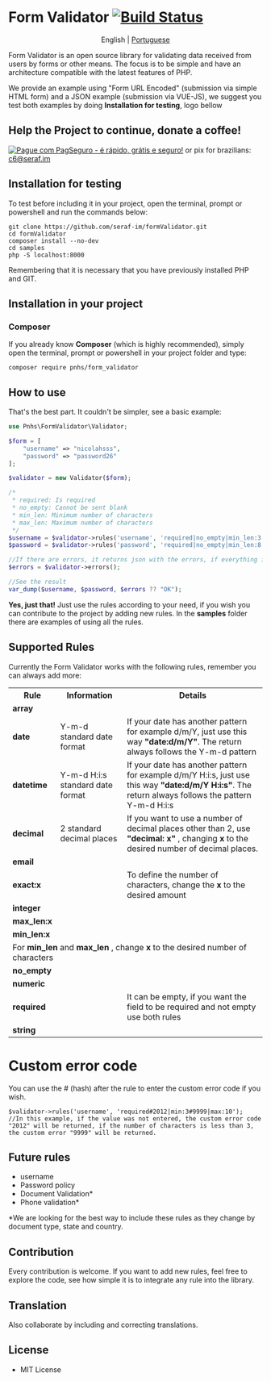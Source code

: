 # Form Validator [![Build Status](https://travis-ci.com/seraf-im/formValidator.svg?branch=master)](https://travis-ci.com/seraf-im/formValidator)

<p align = "center">
  <span> English </span> |
  <a href="https://github.com/seraf-im/formValidator/tree/master/lang/portuguese#readme"> Portuguese </a>
</p>

Form Validator is an open source library for validating data received from users by forms or other means. The focus is to be simple and have an architecture compatible with the latest features of PHP.

We provide an example using "Form URL Encoded" (submission via simple HTML form) and a JSON example (submission via VUE-JS), we suggest you test both examples by doing <b>Installation for testing</b>, logo bellow

## Help the Project to continue, donate a coffee!

[![Pague com PagSeguro - é rápido, grátis e seguro!](https://stc.pagseguro.uol.com.br/public/img/botoes/doacoes/209x48-doar-assina.gif)](https://pag.ae/7VUx6v4sL)
or pix for brazilians: c6@seraf.im

## Installation for testing

To test before including it in your project, open the terminal, prompt or powershell and run the commands below:

```
git clone https://github.com/seraf-im/formValidator.git
cd formValidator
composer install --no-dev
cd samples
php -S localhost:8000
```

Remembering that it is necessary that you have previously installed PHP and GIT.

## Installation in your project

### Composer

If you already know **Composer** (which is highly recommended), simply open the terminal, prompt or powershell in your project folder and type:

```
composer require pnhs/form_validator
```

## How to use

That's the best part. It couldn't be simpler, see a basic example:

```php
use Pnhs\FormValidator\Validator;

$form = [
    "username" => "nicolahsss",
    "password" => "password26"
];

$validator = new Validator($form);

/*
 * required: Is required
 * no_empty: Cannot be sent blank
 * min_len: Minimum number of characters
 * max_len: Maximum number of characters
 */
$username = $validator->rules('username', 'required|no_empty|min_len:3|max_len:10');
$password = $validator->rules('password', 'required|no_empty|min_len:8');

//If there are errors, it returns json with the errors, if everything is fine, it returns NULL
$errors = $validator->errors();

//See the result
var_dump($username, $password, $errors ?? "OK");
```

**Yes, just that!** Just use the rules according to your need, if you wish you can contribute to the project by adding new rules.
In the **samples** folder there are examples of using all the rules.

## Supported Rules

Currently the Form Validator works with the following rules, remember you can always add more:

<table>
  <tr>
    <th>Rule</th>
    <th>Information</th>
    <th>Details</th>
  </tr>
  <tr>
    <td><b>array</b></td>
    <td></td>
    <td></td>
  </tr>
  <tr>
    <td><b>date</b></td>
    <td>Y-m-d standard date format</td>
    <td>If your date has another pattern for example d/m/Y, just use this way <b>"date:d/m/Y"</b>. The return always follows the Y-m-d pattern</td>
  </tr>
    <tr>
    <td><b>datetime</b></td>
    <td>Y-m-d H:i:s standard date format</td>
    <td>If your date has another pattern for example d/m/Y H:i:s, just use this way <b>"date:d/m/Y H:i:s"</b>. The return always follows the pattern Y-m-d H:i:s</td>
  </tr>
  <tr>
    <td><b>decimal</b></td>
    <td>2 standard decimal places</td>
    <td>If you want to use a number of decimal places other than 2, use <b> "decimal: x" </b>, changing <b> x </b> to the desired number of decimal places.</td>
  </tr>
  <tr>
    <td><b>email</b></td>
    <td></td>
    <td></td>
  </tr>
  <tr>
    <td><b>exact:x</b></td>
    <td></td>
    <td>To define the number of characters, change the <b>x</b> to the desired amount</td>
  </tr>
  <tr>
    <td><b>integer</b></td>
    <td></td>
    <td></td>
  </tr>
  <tr>
    <td><b>max_len:x</b></td>
    <td></td>
    <td></td>
  </tr>
  <tr>
    <td><b>min_len:x</b></td>
    <td></td>
    <td></td>
  </tr>
  <tr>
    <td colspan="3">
      For <b> min_len </b> and <b> max_len </b>, change <b> x </b> to the desired number of characters
    </td>
  </tr>
  <tr>
    <td><b>no_empty</b></td>
    <td></td>
    <td></td>
  </tr>
  <tr>
    <td><b>numeric</b></td>
    <td></td>
    <td></td>
  </tr>
  <tr>
    <td><b>required</b></td>
    <td></td>
    <td>It can be empty, if you want the field to be required and not empty use both rules</td>
  </tr>
  <tr>
    <td><b>string</b></td>
    <td></td>
    <td></td>
  </tr>
</table>

# Custom error code

You can use the # (hash) after the rule to enter the custom error code if you wish.

```
$validator->rules('username', 'required#2012|min:3#9999|max:10');
//In this example, if the value was not entered, the custom error code "2012" will be returned, if the number of characters is less than 3, the custom error "9999" will be returned.
```

## Future rules

<ul>
  <li>username</li>
  <li>Password policy</li>
  <li>Document Validation*</li>
  <li>Phone validation*</li>
</ul>
*We are looking for the best way to include these rules as they change by document type, state and country.

## Contribution

Every contribution is welcome. If you want to add new rules, feel free to explore the code, see how simple it is to integrate any rule into the library.

## Translation

Also collaborate by including and correcting translations.

## License

- MIT License
